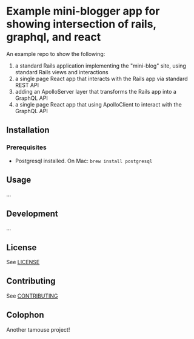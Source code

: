 # Example mini-blogger app for showing intersection of rails, graphql, and react

An example repo to show the following:

1. a standard Rails application implementing the "mini-blog" site, using standard Rails views and interactions
2. a single page React app that interacts with the Rails app via standard REST API
3. adding an ApolloServer layer that transforms the Rails app into a GraphQL API
4. a single page React app that using ApolloClient to interact with the GraphQL API

## Installation

### Prerequisites ###

- Postgresql installed. On Mac: `brew install postgresql`

## Usage

...

## Development

...

## License

See [LICENSE](./LICENSE)

## Contributing

See [CONTRIBUTING](./CONTRIBUTING.md)

## Colophon

Another tamouse project!
